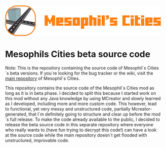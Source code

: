 ![# Mesophil´s Cities](https://raw.githubusercontent.com/Quatryl23/Mesophils-Cities/main/images/icons/mesophils_cities_icon_with_mod_name.png)
# Mesophils Cities beta source code

Note: This is the repository containing the source code of Mesophil´s Cities´s beta versions.
If you´re looking for the bug tracker or the wiki, visit the [main repository](https://github.com/Quatryl23/Mesophils-Cities) of Mesophil´s Cities.

This repository contains the source code of the Mesophil´s Cities mod as long as it is in beta phase. I decided to split this because I started work on this mod without any Java knowledge by using MCreator and slowly learned as I developed, including more and more custom code. This however, lead to functional, yet very messy and unstructured code, partially Mcreator-generated,  that I´m definitely going to structure and clear up before the mod´s full release.
To make the code already available to the public, I decided to release the beta source code in this separate repository where everyone who really wants to (have fun trying to decrypt this code!) can have a look at the source code while the main repository doesn´t get flooded with unstructured, improvable code.
